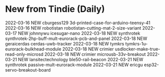 # New from Tindie (Daily)
2022-03-16 NEW cburgess129 3d-printed-case-for-arduino-teensy-41
2022-03-16 NEW robotistan robotistan-cutting-mat-2-size-variant
2022-03-17 NEW johnnywu icesugar-nano
2022-03-18 NEW synthrotek synthrotek-2hp-buff-mult-eurorack-pcb-and-panel
2022-03-18 NEW geraicerdas cerdas-uwb-tracker
2022-03-18 NEW tymkrs tymkrs-1u-eurorack-bulkhead-module
2022-03-18 NEW crimier usdlocker-make-true-read-only-microsd
2022-03-18 NEW crimier microusb-33v-breakout
2022-03-21 NEW lansitectechnology ble50-rail-beacon
2022-03-21 NEW synthrotek passive-mult-eurorack-module
2022-03-21 NEW ericgu esp32-servo-breakout-board
